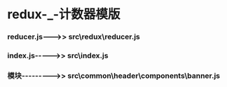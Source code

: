 # redux-_-计数器模版

### reducer.js--->> src\redux\reducer.js
### index.js----->> src\index.js
### 模块--------->> src\common\header\components\banner.js